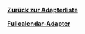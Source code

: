 [**Zurück zur Adapterliste**](/adapterref/adapterliste.md)

[**Fullcalendar-Adapter**](/adapterref/docs/iobroker.fullcalendar/de/README.md)
